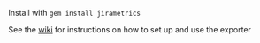 Install with `gem install jirametrics`

See the [wiki](https://github.com/mikebowler/jira-export/wiki/Home) for instructions on how to set up and use the exporter
